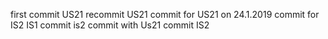 first commit US21
recommit US21
commit for US21 on 24.1.2019
commit for IS2 IS1
commit is2
commit with Us21
commit IS2
